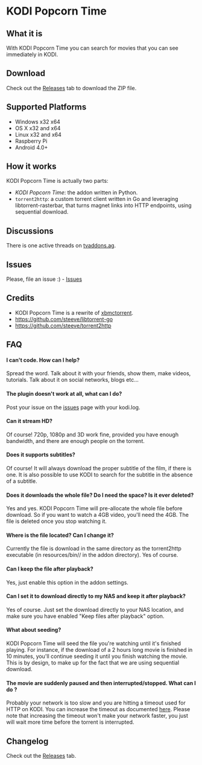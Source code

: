KODI Popcorn Time
===========

What it is
----------
With KODI Popcorn Time you can search for movies that you can see immediately in KODI.

Download
--------
Check out the [Releases](https://github.com/Diblo/KODI-Popcorn-Time/releases) tab to download the ZIP file.

Supported Platforms
-------------------
* Windows x32 x64
* OS X x32 and x64
* Linux x32 and x64
* Raspberry Pi
* Android 4.0+

How it works
------------
KODI Popcorn Time is actually two parts:
* _KODI Popcorn Time_: the addon written in Python.
* `torrent2http`: a custom torrent client written in Go and leveraging libtorrent-rasterbar, that turns magnet links into HTTP endpoints, using sequential download.

Discussions
------------
There is one active threads on [tvaddons.ag](http://forums.tvaddons.ag/threads/32586-KODI-Popcorn-Time?p=271031).

Issues
-----------
Please, file an issue :) - [Issues](https://github.com/Diblo/KODI-Popcorn-Time/issues)

Credits
-----------
* KODI Popcorn Time is a rewrite of [xbmctorrent](https://github.com/steeve/xbmctorrent).
* https://github.com/steeve/libtorrent-go
* https://github.com/steeve/torrent2http

FAQ
---
#### I can't code. How can I help?
Spread the word. Talk about it with your friends, show them, make videos, tutorials. Talk about it on social networks, blogs etc...

#### The plugin doesn't work at all, what can I do?
Post your issue on the [issues](https://github.com/Diblo/KODI-Popcorn-Time/issues) page with your kodi.log.

#### Can it stream HD?
Of course! 720p, 1080p and 3D work fine, provided you have enough bandwidth, and there are enough people on the torrent.

#### Does it supports subtitles?
Of course! It will always download the proper subtitle of the film, if there is one. It is also possible to use KODI to search for the subtitle in the absence of a subtitle.

#### Does it downloads the whole file? Do I need the space? Is it ever deleted?
Yes and yes. KODI Popcorn Time will pre-allocate the whole file before download. So if you want to watch a 4GB video, you'll need the 4GB. The file is deleted once you stop watching it.

#### Where is the file located? Can I change it?
Currently the file is download in the same directory as the torrent2http executable (in resources/bin/<OS>/ in the addon directory). Yes of course.

#### Can I keep the file after playback?
Yes, just enable this option in the addon settings.

#### Can I set it to download directly to my NAS and keep it after playback?
Yes of course. Just set the download directly to your NAS location, and make sure you have enabled "Keep files after playback" option.

#### What about seeding?
KODI Popcorn Time will seed the file you're watching until it's finished playing. For instance, if the download of a 2 hours long movie is finished in 10 minutes, you'll continue seeding it until you finish watching the movie. This is by design, to make up for the fact that we are using sequential download.

#### The movie are suddenly paused and then interrupted/stopped. What can I do ?
Probably your network is too slow and you are hitting a timeout used for HTTP on KODI.
You can increase the timeout as documented [here](http://kodi.wiki/view/Advancedsettings.xml#playlisttimeout). Please
note that increasing the timeout won't make your network faster, you just will wait more time before the torrent is interrupted.

Changelog
---------
Check out the [Releases](https://github.com/Diblo/KODI-Popcorn-Time/releases) tab.
